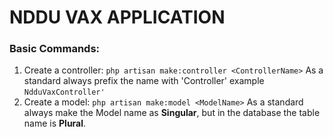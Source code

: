 # NDDU VAX APPLICATION

### Basic Commands:
1. Create a controller:
`php artisan make:controller <ControllerName>`
As a standard always prefix the name with 'Controller' example `NdduVaxController'`
2. Create a model:
`php artisan make:model <ModelName>`
As a standard always make the Model name as **Singular**, but in the database the table name is **Plural**.